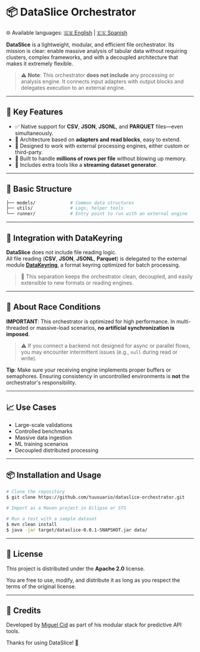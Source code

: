 
# 📦 DataSlice Orchestrator

🌐 Available languages: [🇬🇧 English](README.md) | [🇪🇸 Spanish](README.es.md)

**DataSlice** is a lightweight, modular, and efficient file orchestrator. Its mission is clear: enable massive analysis of tabular data without requiring clusters, complex frameworks, and with a decoupled architecture that makes it extremely flexible.

> ⚠️ **Note**: This orchestrator **does not include** any processing or analysis engine. It connects input adapters with output blocks and delegates execution to an external engine.

---

## 🚀 Key Features

- ✅ Native support for **CSV**, **JSON**, **JSONL**, and **PARQUET** files—even simultaneously.
- 🔌 Architecture based on **adapters and read blocks**, easy to extend.
- 🧱 Designed to work with external processing engines, either custom or third-party.
- 🧠 Built to handle **millions of rows per file** without blowing up memory.
- 🧰 Includes extra tools like a **streaming dataset generator**.

---

## 📂 Basic Structure

```bash
├── models/             # Common data structures
├── utils/              # Logs, helper tools
└── runner/             # Entry point to run with an external engine
```

---

## 🧩 Integration with DataKeyring

**DataSlice** does not include file reading logic.  
All file reading (**CSV**, **JSON**, **JSONL**, **Parquet**) is delegated to the external module **[DataKeyring](https://github.com/miguelCidPaz/datakeyring)**, a format keyring optimized for batch processing.

> 🧼 This separation keeps the orchestrator clean, decoupled, and easily extensible to new formats or reading engines.

---

## 🧠 About Race Conditions

**IMPORTANT**: This orchestrator is optimized for high performance. In multi-threaded or massive-load scenarios, **no artificial synchronization is imposed**.

> ⚠️ If you connect a backend not designed for async or parallel flows, you may encounter intermittent issues (e.g., `null` during read or write).

**Tip**: Make sure your receiving engine implements proper buffers or semaphores. Ensuring consistency in uncontrolled environments is **not** the orchestrator's responsibility.

---

## 📈 Use Cases

- Large-scale validations
- Controlled benchmarks
- Massive data ingestion
- ML training scenarios
- Decoupled distributed processing

---

## 📦 Installation and Usage

```bash
# Clone the repository
$ git clone https://github.com/tuusuario/dataslice-orchestrator.git

# Import as a Maven project in Eclipse or STS

# Run a test with a sample dataset
$ mvn clean install
$ java -jar target/dataslice-0.0.1-SNAPSHOT.jar data/
```

---

## 📜 License

This project is distributed under the **Apache 2.0** license.

You are free to use, modify, and distribute it as long as you respect the terms of the original license.

---

## 🙌 Credits

Developed by [Miguel Cid](https://www.linkedin.com/in/miguel-cid-paz-picon/) as part of his modular stack for predictive API tools.

Thanks for using DataSlice! 🚀
